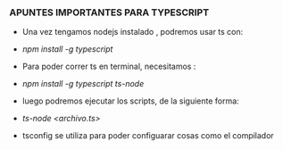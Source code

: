 ### APUNTES IMPORTANTES PARA TYPESCRIPT

- Una vez tengamos nodejs instalado , podremos usar ts con:
- *npm install -g typescript*


- Para poder correr ts en terminal, necesitamos :

- *npm install -g typescript ts-node*

- luego podremos ejecutar los scripts, de la siguiente forma:

- *ts-node <archivo.ts>*

- tsconfig se utiliza para poder configuarar cosas como el compilador